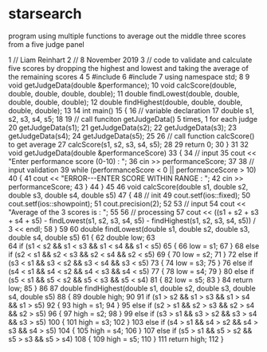 # starsearch
program using multiple functions to average out the middle three scores from a five judge panel

  1 // Liam Reinhart
  2 // 8 November 2019
  3 // code to validate and calculate five scores by dropping the highest and lowest and taking the average of the remaining scores
  4 
  5 #include <iostream>
  6 #include <iomanip>
  7 using namespace std;
  8 
  9 void getJudgeData(double &performance);
 10 void calcScore(double, double, double, double, double);
 11 double findLowest(double, double, double, double, double);
 12 double findHighest(double, double, double, double, double);
 13 
 14 int main()
 15 {
 16   // variable declaration
 17   double s1, s2, s3, s4, s5;
 18 
 19   // call funciton getJudgeData() 5 times, 1 for each judge
 20   getJudgeData(s1);
 21   getJudgeData(s2);
 22   getJudgeData(s3);
 23   getJudgeData(s4);
 24   getJudgeData(s5);
 25 
 26   // call function calcScore() to get average
 27   calcScore(s1, s2, s3, s4, s5);
 28 
 29   return 0;
 30 }
 31 
 32 void getJudgeData(double &performanceScore)
 33   {
 34     // input
 35     cout << "Enter performance score (0-10) : ";
 36     cin  >> performanceScore;
 37 
 38     // input validation
 39     while (performanceScore < 0 || performanceScore > 10)
 40       {
 41         cout << "ERROR---ENTER SCORE WITHIN RANGE : ";
 42         cin  >> performanceScore;
 43       }
 44   }
 45 
 46 void calcScore(double s1, double s2, double s3, double s4, double s5)
 47   {
 48     // init
 49     cout.setf(ios::fixed);
 50     cout.setf(ios::showpoint);
 51     cout.precision(2);
 52 
 53     // input
 54     cout << "Average of the 3 scores is : ";
 55 
 56     // processing
 57     cout << ((s1 + s2 + s3 + s4 + s5) - findLowest(s1, s2, s3, s4, s5) - findHighest(s1, s2, s3, s4, s5)) / 3 << endl;
 58   }
 59 
 60 double findLowest(double s1, double s2, double s3, double s4, double s5)
 61   {
 62     double low;
 63                                                                                                                                                                                         
 64       if (s1 < s2 && s1 < s3 && s1 < s4 && s1 < s5)
 65         {
 66         low = s1;
 67         }
 68       else if (s2 < s1 && s2 < s3 && s2 < s4 && s2 < s5)
 69         {
 70         low = s2;
 71         }
 72       else if (s3 < s1 && s3 < s2 && s3 < s4 && s3 < s5)
 73         {
 74         low = s3;
 75         }
 76       else if (s4 < s1 && s4 < s2 && s4 < s3 && s4 < s5)
 77         {
 78         low = s4;
 79         }
 80       else if (s5 < s1 && s5 < s2 && s5 < s3 && s5 < s4)
 81         {
 82         low = s5;
 83         }
 84     return low;
 85   }
 86 
 87 double findHighest(double s1, double s2, double s3, double s4, double s5)
 88   {
 89     double high;
 90 
 91       if (s1 > s2 && s1 > s3 && s1 > s4 && s1 > s5)
 92         {
 93         high = s1;
 94         }
 95       else if (s2 > s1 && s2 > s3 && s2 > s4 && s2 > s5)
 96         {
 97         high = s2;
 98         }
 99       else if (s3 > s1 && s3 > s2 && s3 > s4 && s3 > s5)
100         {
101         high = s3;
102         }
103       else if (s4 > s1 && s4 > s2 && s4 > s3 && s4 > s5)
104         {
105         high = s4;
106         }
107       else if (s5 > s1 && s5 > s2 && s5 > s3 && s5 > s4)
108         {
109         high = s5;
110         }
111     return high;
112   }
                                                                                                                                                                                         
